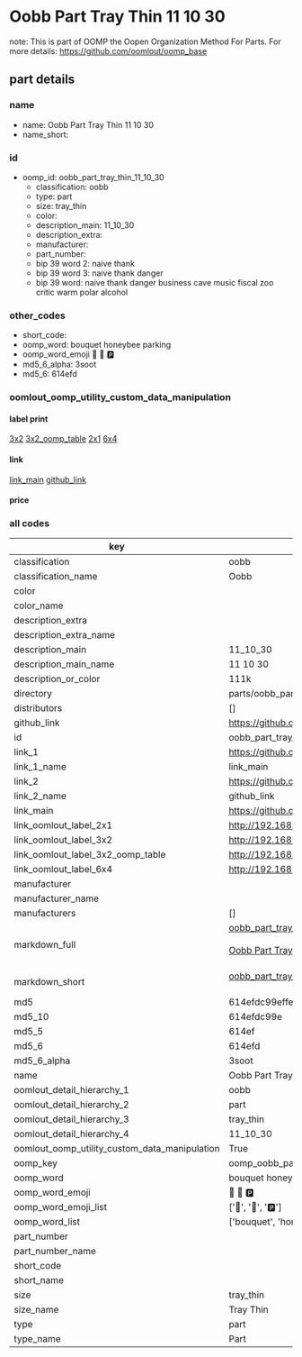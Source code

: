 # Oobb Part Tray Thin 11 10 30  

note: This is part of OOMP the Oopen Organization Method For Parts. For more details: https://github.com/oomlout/oomp_base

##  part details





### name
* name: Oobb Part Tray Thin 11 10 30
* name_short: 
### id
* oomp_id: oobb_part_tray_thin_11_10_30
  * classification: oobb
  * type: part
  * size: tray_thin
  * color: 
  * description_main: 11_10_30
  * description_extra: 
  * manufacturer: 
  * part_number: 
  * bip 39 word 2: naive thank
  * bip 39 word 3: naive thank danger
  * bip 39 word: naive thank danger business cave music fiscal zoo critic warm polar alcohol

### other_codes
* short_code: 
* oomp_word: bouquet honeybee parking
* oomp_word_emoji :bouquet: :honeybee: :parking:
* md5_6_alpha: 3soot
* md5_6: 614efd






### oomlout_oomp_utility_custom_data_manipulation
#### label print
[3x2](http://192.168.1.245:1112/?label=oomp%203soot)
[3x2_oomp_table](http://192.168.1.107:1112/?label=oomp%203soot)
[2x1](http://192.168.1.242:1112/?label=oomp%203soot)
[6x4](http://192.168.1.55:1112/?label=oomp%203soot)    

#### link

[link_main](https://github.com/oomlout/oomlout_oomp_current_version_messy/tree/main/parts/oobb_part_tray_thin_11_10_30) [github_link](https://github.com/oomlout/oomlout_oomp_part_src/tree/main/parts/oobb_part_tray_thin_11_10_30)                             

#### price







### all codes 
| key | value |  
| --- | --- |  
| classification | oobb |  
| classification_name | Oobb |  
| color |  |  
| color_name |  |  
| description_extra |  |  
| description_extra_name |  |  
| description_main | 11_10_30 |  
| description_main_name | 11 10 30 |  
| description_or_color | 111k |  
| directory | parts/oobb_part_tray_thin_11_10_30 |  
| distributors | [] |  
| github_link | https://github.com/oomlout/oomlout_oomp_part_src/tree/main/parts/oobb_part_tray_thin_11_10_30 |  
| id | oobb_part_tray_thin_11_10_30 |  
| link_1 | https://github.com/oomlout/oomlout_oomp_current_version_messy/tree/main/parts/oobb_part_tray_thin_11_10_30 |  
| link_1_name | link_main |  
| link_2 | https://github.com/oomlout/oomlout_oomp_part_src/tree/main/parts/oobb_part_tray_thin_11_10_30 |  
| link_2_name | github_link |  
| link_main | https://github.com/oomlout/oomlout_oomp_current_version_messy/tree/main/parts/oobb_part_tray_thin_11_10_30 |  
| link_oomlout_label_2x1 | http://192.168.1.242:1112/?label=oomp%203soot |  
| link_oomlout_label_3x2 | http://192.168.1.245:1112/?label=oomp%203soot |  
| link_oomlout_label_3x2_oomp_table | http://192.168.1.107:1112/?label=oomp%203soot |  
| link_oomlout_label_6x4 | http://192.168.1.55:1112/?label=oomp%203soot |  
| manufacturer |  |  
| manufacturer_name |  |  
| manufacturers | [] |  
| markdown_full | [oobb_part_tray_thin_11_10_30](https://github.com/oomlout/oomlout_oomp_current_version_messy/tree/main/parts/oobb_part_tray_thin_11_10_30)<br>[](https://github.com/oomlout/oomlout_oomp_current_version_messy/tree/main/parts/oobb_part_tray_thin_11_10_30)<br>[Oobb Part Tray Thin 11 10 30](https://github.com/oomlout/oomlout_oomp_current_version_messy/tree/main/parts/oobb_part_tray_thin_11_10_30)<br><br> |  
| markdown_short | [oobb_part_tray_thin_11_10_30](https://github.com/oomlout/oomlout_oomp_current_version_messy/tree/main/parts/oobb_part_tray_thin_11_10_30)<br><br> |  
| md5 | 614efdc99effeaf2479261f06ef7f495 |  
| md5_10 | 614efdc99e |  
| md5_5 | 614ef |  
| md5_6 | 614efd |  
| md5_6_alpha | 3soot |  
| name | Oobb Part Tray Thin 11 10 30 |  
| oomlout_detail_hierarchy_1 | oobb |  
| oomlout_detail_hierarchy_2 | part |  
| oomlout_detail_hierarchy_3 | tray_thin |  
| oomlout_detail_hierarchy_4 | 11_10_30 |  
| oomlout_oomp_utility_custom_data_manipulation | True |  
| oomp_key | oomp_oobb_part_tray_thin_11_10_30 |  
| oomp_word | bouquet honeybee parking |  
| oomp_word_emoji | :bouquet: :honeybee: :parking: |  
| oomp_word_emoji_list | [':bouquet:', ':honeybee:', ':parking:'] |  
| oomp_word_list | ['bouquet', 'honeybee', 'parking'] |  
| part_number |  |  
| part_number_name |  |  
| short_code |  |  
| short_name |  |  
| size | tray_thin |  
| size_name | Tray Thin |  
| type | part |  
| type_name | Part |  
